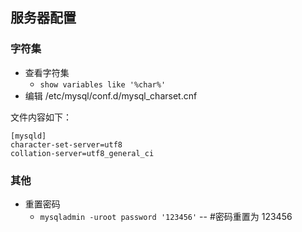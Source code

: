 ## 服务器配置

### 字符集

* 查看字符集
  * `show variables like '%char%'`
* 编辑 /etc/mysql/conf.d/mysql_charset.cnf

文件内容如下：

    [mysqld]
    character-set-server=utf8
    collation-server=utf8_general_ci

### 其他

* 重置密码
  * `mysqladmin -uroot password '123456'` -- #密码重置为 123456

